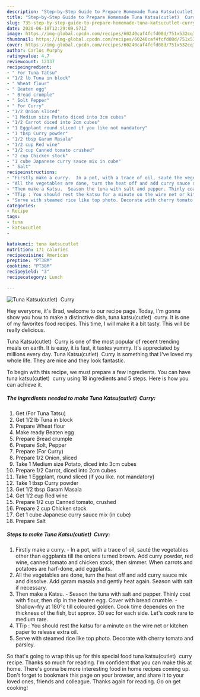 ```yaml
---
description: "Step-by-Step Guide to Prepare Homemade Tuna Katsu(cutlet)  Curry"
title: "Step-by-Step Guide to Prepare Homemade Tuna Katsu(cutlet)  Curry"
slug: 735-step-by-step-guide-to-prepare-homemade-tuna-katsucutlet-curry
date: 2020-06-18T12:29:09.571Z
image: https://img-global.cpcdn.com/recipes/60240caf4fcfd08d/751x532cq70/tuna-katsucutlet-curry-recipe-main-photo.jpg
thumbnail: https://img-global.cpcdn.com/recipes/60240caf4fcfd08d/751x532cq70/tuna-katsucutlet-curry-recipe-main-photo.jpg
cover: https://img-global.cpcdn.com/recipes/60240caf4fcfd08d/751x532cq70/tuna-katsucutlet-curry-recipe-main-photo.jpg
author: Carlos Murphy
ratingvalue: 4.7
reviewcount: 12137
recipeingredient:
- " For Tuna Tatsu"
- "1/2 lb Tuna in block"
- " Wheat flour"
- " Beaten egg"
- " Bread crumple"
- " Solt Pepper"
- " For Curry"
- "1/2 Onion sliced"
- "1 Medium size Potato diced into 3cm cubes"
- "1/2 Carrot diced into 2cm cubes"
- "1 Eggplant round sliced if you like not mandatory"
- "1 tbsp Curry powder"
- "1/2 tbsp Garam Masala"
- "1/2 cup Red wine"
- "1/2 cup Canned tomato crushed"
- "2 cup Chicken stock"
- "1 cube Japanese curry sauce mix in cube"
- " Salt"
recipeinstructions:
- "Firstly make a curry.  In a pot, with a trace of oil, sauté the vegetables other than eggplants till the onions turned brown. Add curry powder, red wine, canned tomato and chicken stock, then simmer. When carrots and potatoes are harf-done, add eggplants."
- "All the vegetables are done, turn the heat off and add curry sauce mix and dissolve. Add garam masala and gently heat again. Season with salt if necessary."
- "Then make a Katsu.  Season the tuna with salt and pepper. Thinly coat with flour, then dip in the beaten egg. Cover with bread crumble.  Shallow-fry at 180°c till coloured golden. Cook time dependes on the thickness of the fish, but approx. 30 sec for each side. Let&#39;s cook rare to medium rare."
- "TTip : You should rest the katsu for a minute on the wire net or kitchen paper to release extra oil."
- "Serve with steamed rice like top photo. Decorate with cherry tomato and parsley."
categories:
- Recipe
tags:
- tuna
- katsucutlet
- 

katakunci: tuna katsucutlet  
nutrition: 171 calories
recipecuisine: American
preptime: "PT38M"
cooktime: "PT38M"
recipeyield: "3"
recipecategory: Lunch

---
```



![Tuna Katsu(cutlet)  Curry](https://img-global.cpcdn.com/recipes/60240caf4fcfd08d/751x532cq70/tuna-katsucutlet-curry-recipe-main-photo.jpg)

Hey everyone, it's Brad, welcome to our recipe page. Today, I'm gonna show you how to make a distinctive dish, tuna katsu(cutlet)  curry. It is one of my favorites food recipes. This time, I will make it a bit tasty. This will be really delicious.

Tuna Katsu(cutlet)  Curry is one of the most popular of recent trending meals on earth. It is easy, it is fast, it tastes yummy. It's appreciated by millions every day. Tuna Katsu(cutlet)  Curry is something that I've loved my whole life. They are nice and they look fantastic.




To begin with this recipe, we must prepare a few ingredients. You can have tuna katsu(cutlet)  curry using 18 ingredients and 5 steps. Here is how you can achieve it.

<!--inarticleads1-->

##### The ingredients needed to make Tuna Katsu(cutlet)  Curry:

1. Get  (For Tuna Tatsu)
1. Get 1/2 lb Tuna in block
1. Prepare  Wheat flour
1. Make ready  Beaten egg
1. Prepare  Bread crumple
1. Prepare  Solt, Pepper
1. Prepare  (For Curry)
1. Prepare 1/2 Onion, sliced
1. Take 1 Medium size Potato, diced into 3cm cubes
1. Prepare 1/2 Carrot, diced into 2cm cubes
1. Take 1 Eggplant, round sliced (if you like. not mandatory)
1. Take 1 tbsp Curry powder
1. Get 1/2 tbsp Garam Masala
1. Get 1/2 cup Red wine
1. Prepare 1/2 cup Canned tomato, crushed
1. Prepare 2 cup Chicken stock
1. Get 1 cube Japanese curry sauce mix (in cube)
1. Prepare  Salt




<!--inarticleads2-->

##### Steps to make Tuna Katsu(cutlet)  Curry:

1. Firstly make a curry.  - In a pot, with a trace of oil, sauté the vegetables other than eggplants till the onions turned brown. Add curry powder, red wine, canned tomato and chicken stock, then simmer. When carrots and potatoes are harf-done, add eggplants.
1. All the vegetables are done, turn the heat off and add curry sauce mix and dissolve. Add garam masala and gently heat again. Season with salt if necessary.
1. Then make a Katsu.  - Season the tuna with salt and pepper. Thinly coat with flour, then dip in the beaten egg. Cover with bread crumble.  - Shallow-fry at 180°c till coloured golden. Cook time dependes on the thickness of the fish, but approx. 30 sec for each side. Let&#39;s cook rare to medium rare.
1. TTip : You should rest the katsu for a minute on the wire net or kitchen paper to release extra oil.
1. Serve with steamed rice like top photo. Decorate with cherry tomato and parsley.




So that's going to wrap this up for this special food tuna katsu(cutlet)  curry recipe. Thanks so much for reading. I'm confident that you can make this at home. There's gonna be more interesting food in home recipes coming up. Don't forget to bookmark this page on your browser, and share it to your loved ones, friends and colleague. Thanks again for reading. Go on get cooking!

